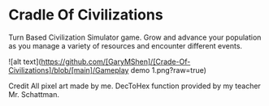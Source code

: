 # Cradle Of Civilizations

Turn Based Civilization Simulator game.
Grow and advance your population as you manage a variety of resources and encounter different events.

![alt text](https://github.com/[GaryMShen]/[Crade-Of-Civilizations]/blob/[main]/Gameplay demo 1.png?raw=true)

Credit
All pixel art made by me.
DecToHex function provided by my teacher Mr. Schattman.

